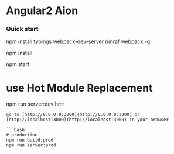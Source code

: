 # Angular2 Aion

### Quick start

npm install typings webpack-dev-server rimraf webpack -g

npm install

npm start

# use Hot Module Replacement
npm run server:dev:hmr

```
go to [http://0.0.0.0:3000](http://0.0.0.0:3000) or [http://localhost:3000](http://localhost:3000) in your browser

```bash
# production
npm run build:prod
npm run server:prod
```
